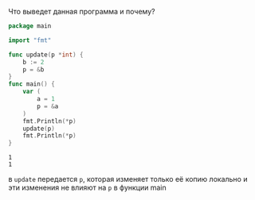 Что выведет данная программа и почему?

```go
package main

import "fmt"

func update(p *int) {
	b := 2
	p = &b
}
func main() {
	var (
		a = 1
		p = &a
	)
	fmt.Println(*p)
	update(p)
	fmt.Println(*p)
}

```
```
1
1
```

в `update` передается `p`, которая изменяет только её копию локально и эти изменения не влияют на `p` в функции main 